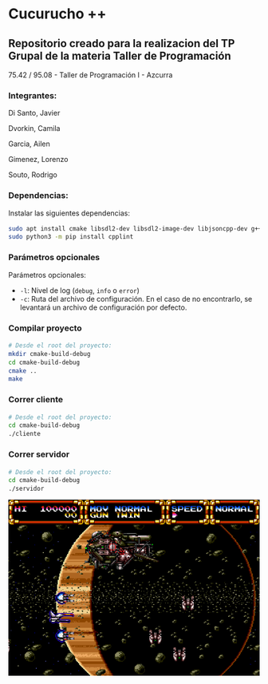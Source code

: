 # Cucurucho ++
## Repositorio creado para la realizacion del TP Grupal de la materia Taller de Programación

75.42 / 95.08 - Taller de Programación I - Azcurra

### Integrantes:

<p> Di Santo, Javier
<p> Dvorkin, Camila
<p> Garcia, Ailen
<p> Gimenez, Lorenzo
<p> Souto, Rodrigo

### Dependencias:

Instalar las siguientes dependencias:

```sh
sudo apt install cmake libsdl2-dev libsdl2-image-dev libjsoncpp-dev g++ nlohmann-json-dev libsdl2-mixer-dev
sudo python3 -m pip install cpplint
```


### Parámetros opcionales
Parámetros opcionales:
- `-l`: Nivel de log (`debug`, `info` o `error`)
- `-c`: Ruta del archivo de configuración. En el caso de no encontrarlo, se levantará un archivo de configuración por defecto.

### Compilar proyecto
```sh
# Desde el root del proyecto:
mkdir cmake-build-debug
cd cmake-build-debug
cmake ..
make
```

### Correr cliente
```sh
# Desde el root del proyecto:
cd cmake-build-debug 
./cliente
```

### Correr servidor
```sh
# Desde el root del proyecto:
cd cmake-build-debug
./servidor
```

![Gley Lancer](assets/screenshot.png)
